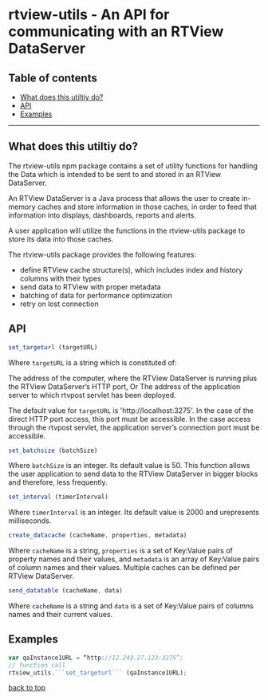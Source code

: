 
# rtview-utils - An API for communicating with an RTView DataServer


## Table of contents

- [What does this utiltiy do?](#what-does-this-utiltiy-do?)
- [API](#api)
- [Examples](#examples)


---


## What does this utiltiy do?


The rtview-utils npm package contains a set of utility functions for handling the Data which is intended to be sent to and stored in an RTView DataServer.

An RTView DataServer is a Java process that allows the user to create in-memory caches and store information in those caches, in order to feed that information into displays, dashboards, reports and alerts.

A user application will utilize the functions in the rtview-utils package to store its data into those caches. 

The rtview-utils package provides the following features:

- define RTView cache structure(s), which includes index and history columns with their types
- send data to RTView with proper metadata 
- batching of data for performance optimization
- retry on lost connection


## API

```js
set_targeturl (targetURL) 
```

Where `targetURL` is a string which is constituted of: 

The address of the computer, where the RTView DataServer is running plus the RTView DataServer’s HTTP port,
Or
The address of the application server to which rtvpost servlet has been deployed.

The default value for `targetURL` is 'http://localhost:3275'.
In the case of the direct HTTP port access, this port must be accessible.
In the case access through the rtvpost servlet, the application server’s connection port must be accessible.


```js
set_batchsize (batchSize) 
```

Where `batchSize` is an integer.
Its default value is 50.
This function allows the user application to send data to the RTView DataServer in bigger blocks and therefore, less frequently.



```js
set_interval (timerInterval)  
```

Where `timerInterval` is an integer.
Its default value is 2000 and urepresents milliseconds.


```js
create_datacache (cacheName, properties, metadata) 
```

Where `cacheName` is a string, `properties` is a set of Key:Value pairs of property names and their values, and `metadata` is an
array of Key:Value pairs of column names and their values. Multiple caches can be defined per RTView DataServer. 


```js
send_datatable (cacheName, data) 
```

Where `cacheName` is a string and `data` is a set of Key:Value pairs of columns names and their current values.




## Examples

```js
var qaInstance1URL = “http://12.243.27.123:3275”;
// function call
rtview_utils.```set_targeturl``` (qaInstance1URL);

```


[back to top](#table-of-contents)
